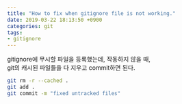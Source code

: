 ```yaml
---
title: "How to fix when gitignore file is not working."
date: 2019-03-22 18:13:50 +0900
categories: git
tags:
- gitignore
---
```


gitignore에 무시할 파일을 등록했는데, 작동하지 않을 때,\
git의 캐시된 파일들을 다 지우고 commit하면 된다.

```bash
git rm -r --cached .
git add .
git commit -m "fixed untracked files"
```
